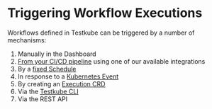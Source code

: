 # Triggering Workflow Executions

Workflows defined in Testkube can be triggered by a number of mechanisms:

1. Manually in the Dashboard
2. [From your CI/CD pipeline](cicd-overview) using one of our available integrations
3. By a [fixed Schedule](scheduling-tests)
4. In response to a [Kubernetes Event](test-triggers)
5. By creating an [Execution CRD](test-executions)
6. Via the [Testkube CLI](../cli/testkube_run)
7. Via the REST API
